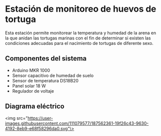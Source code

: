 # Estación de monitoreo de huevos de tortuga
Esta estación permite monitorear la temperatura y humedad de la arena en la que anidan las tortugas marinas con el fin de determinar si existen las condiciones adecuadas para el nacimiento de tortugas de diferente sexo.

## Componentes del sistema
- Arduino MKR 1000
- Sensor capacitivo de humedad de suelo 
- Sensor de temperatura DS18B20
- Panel solar 18 W
- Regulador de voltaje

## Diagrama eléctrico

<img src="https://user-images.githubusercontent.com/111079577/187562361-19f26c43-9630-4192-8eb9-e68f58296da0.svg"\>
